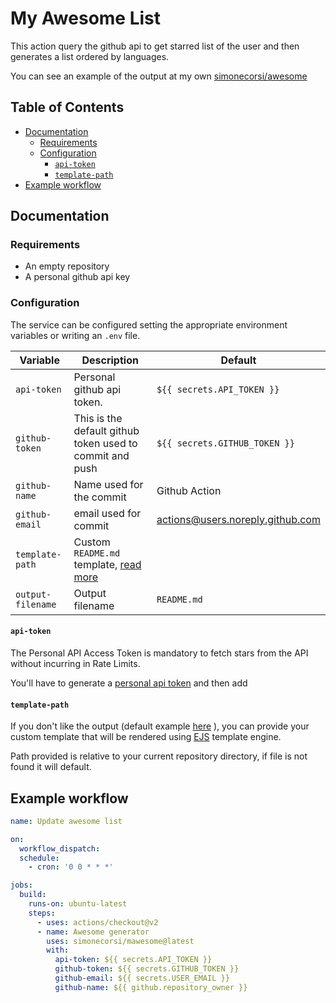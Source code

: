 # My Awesome List

This action query the github api to get starred list of the user and then generates a list ordered by languages.

You can see an example of the output at my own [simonecorsi/awesome](https://github.com/simonecorsi/awesome)

## Table of Contents

<!-- toc -->

- [Documentation](#documentation)
  - [Requirements](#requirements)
  - [Configuration](#configuration)
    - [`api-token`](#api-token)
    - [`template-path`](#template-path)
- [Example workflow](#example-workflow)

<!-- tocstop -->

## Documentation

### Requirements

- An empty repository
- A personal github api key

### Configuration

The service can be configured setting the appropriate environment variables or writing an `.env` file.

| Variable          | Description                                              | Default                          |
| ----------------- | -------------------------------------------------------- | -------------------------------- |
| `api-token`       | Personal github api token.                               | `${{ secrets.API_TOKEN }}`       |
| `github-token`    | This is the default github token used to commit and push | `${{ secrets.GITHUB_TOKEN }}`    |
| `github-name`     | Name used for the commit                                 | Github Action                    |
| `github-email`    | email used for commit                                    | actions@users.noreply.github.com |
| `template-path`   | Custom `README.md` template, [read more](#template-path) |
| `output-filename` | Output filename                                          | `README.md`                      |

#### `api-token`

The Personal API Access Token is mandatory to fetch stars from the API without incurring in Rate Limits.

You'll have to generate a [personal api token](https://github.com/settings/tokens/new) and then add

#### `template-path`

If you don't like the output (default example [here](./TEMPLATE.ejs) ), you can provide your custom template that will be rendered using [EJS](https://ejs.co/) template engine.

Path provided is relative to your current repository directory, if file is not found it will default.

## Example workflow

```yml
name: Update awesome list

on:
  workflow_dispatch:
  schedule:
    - cron: '0 0 * * *'

jobs:
  build:
    runs-on: ubuntu-latest
    steps:
      - uses: actions/checkout@v2
      - name: Awesome generator
        uses: simonecorsi/mawesome@latest
        with:
          api-token: ${{ secrets.API_TOKEN }}
          github-token: ${{ secrets.GITHUB_TOKEN }}
          github-email: ${{ secrets.USER_EMAIL }}
          github-name: ${{ github.repository_owner }}
```
